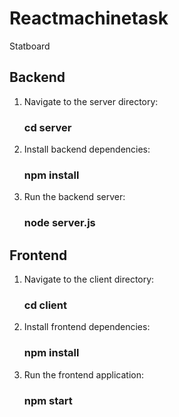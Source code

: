 # Reactmachinetask
Statboard


## Backend

1. Navigate to the server directory:
    ### cd server
   
2. Install backend dependencies:
    ### npm install

3. Run the backend server:
    ### node server.js

## Frontend

1. Navigate to the client directory:
    ### cd client
  
2. Install frontend dependencies:
    ### npm install

3. Run the frontend application:
    ### npm start
